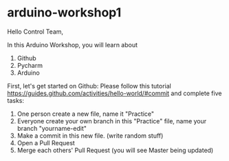 # arduino-workshop1

Hello Control Team,

In this Arduino Workshop, you will learn about
1. Github
2. Pycharm
3. Arduino

First, let's get started on Github:
Please follow this tutorial https://guides.github.com/activities/hello-world/#commit
and complete five tasks:
1. One person create a new file, name it "Practice"
2. Everyone create your own branch in this "Practice" file, name your branch "yourname-edit" 
3. Make a commit in this new file. (write random stuff)
4. Open a Pull Request
5. Merge each others' Pull Request (you will see Master being updated)
